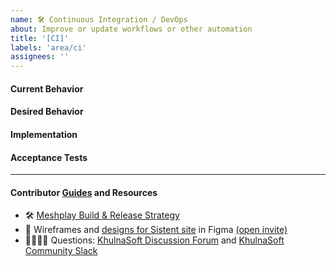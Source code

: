 ```yaml
---
name: 🛠 Continuous Integration / DevOps
about: Improve or update workflows or other automation
title: '[CI]'
labels: 'area/ci'
assignees: ''
---
```


#### Current Behavior

<!-- A brief description of what the problem is. (e.g. I need to be able to...) -->

#### Desired Behavior

<!-- A brief description of what you expected to happen. -->

#### Implementation

<!-- Specifics on the approach to fulfilling the feature request. -->

#### Acceptance Tests

<!-- Stipulations of functional behavior or non-functional items that must be in-place in order for the issue to be closed. -->

---

#### Contributor [Guides](https://docs.meshplay.io/project/contributing) and Resources

- 🛠 [Meshplay Build & Release Strategy](https://docs.meshplay.io/project/build-and-release)
- 🎨 Wireframes and [designs for Sistent site](https://www.figma.com/file/ekm0Hh6M25bSKpP5BcIJom/Sistent-Design-System?type=design&node-id=596%3A5227&mode=design&t=8MExPykHN1vQFCTZ-1) in Figma [(open invite)](https://www.figma.com/team_invite/redeem/qJy1c95qirjgWQODApilR9)
- 🙋🏾🙋🏼 Questions: [KhulnaSoft Discussion Forum](https://discuss.khulnasoft.com) and [KhulnaSoft Community Slack](http://slack.khulnasoft.com)
